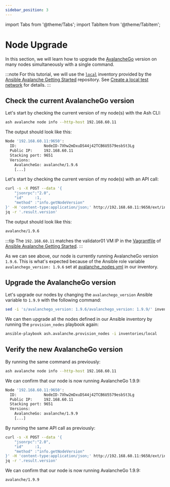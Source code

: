 ```yaml
---
sidebar_position: 3
---
```


import Tabs from '@theme/Tabs';
import TabItem from '@theme/TabItem';

# Node Upgrade

In this section, we will learn how to upgrade the [AvalancheGo](https://github.com/ava-labs/avalanchego) version on many nodes simultaneously with a single command.

:::note
For this tutorial, we will use the [`local`](https://github.com/AshAvalanche/ansible-avalanche-getting-started/tree/main/inventories/local) inventory provided by the [Ansible Avalanche Getting Started](https://github.com/AshAvalanche/ansible-avalanche-getting-started) repository. See [Create a local test network](./local-test-network) for details.
:::

## Check the current AvalancheGo version

<Tabs>
  <TabItem value="ash-cli" label="Using Ash CLI" default>

Let's start by checking the current version of my node(s) with the Ash CLI:

```bash
ash avalanche node info --http-host 192.168.60.11
```

The output should look like this:

```bash {6}
Node '192.168.60.11:9650':
  ID:            NodeID-7Xhw2mDxuDS44j42TCB6U5579esbSt3Lg
  Public IP:     192.168.60.11
  Stacking port: 9651
  Versions:
    AvalancheGo: avalanche/1.9.6
    [...]
```

  </TabItem>
  <TabItem value="curl" label="Using cURL">

Let's start by checking the current version of my node(s) with an API call:

```bash
curl -s -X POST --data '{
    "jsonrpc":"2.0",
    "id"     :1,
    "method" :"info.getNodeVersion"
}' -H 'content-type:application/json;' http://192.168.60.11:9650/ext/info |
jq -r '.result.version'
```

The output should look like this:

```bash
avalanche/1.9.6
```

  </TabItem>
</Tabs>

:::tip
The `192.168.60.11` matches the validator01 VM IP in the [Vagrantfile](https://github.com/AshAvalanche/ansible-avalanche-getting-started/blob/main/Vagrantfile#L8) of [Ansible Avalanche Getting Started](https://github.com/AshAvalanche/ansible-avalanche-getting-started).
:::

As we can see above, our node is currently running AvalancheGo version `1.9.6`. This is what's expected because of the Ansible role variable `avalanchego_version: 1.9.6` set at [avalanche_nodes.yml](https://github.com/AshAvalanche/ansible-avalanche-getting-started/blob/main/inventories/local/group_vars/avalanche_nodes.yml#L4) in our inventory.

## Upgrade the AvalancheGo version

Let's upgrade our nodes by changing the `avalanchego_version` Ansible variable to `1.9.9` with the following command:

```bash
sed -i 's/avalanchego_version: 1.9.6/avalanchego_version: 1.9.9/' inventories/local/group_vars/avalanche_nodes.yml
```

We can then upgrade all the nodes defined in our Ansible inventory by running the `provision_nodes` playbook again:

```bash
ansible-playbook ash.avalanche.provision_nodes -i inventories/local
```

## Verify the new AvalancheGo version

<Tabs>
  <TabItem value="ash-cli" label="Using Ash CLI" default>

By running the same command as previously:

```bash
ash avalanche node info --http-host 192.168.60.11
```

We can confirm that our node is now running AvalancheGo 1.9.9:

```bash {6}
Node '192.168.60.11:9650':
  ID:            NodeID-7Xhw2mDxuDS44j42TCB6U5579esbSt3Lg
  Public IP:     192.168.60.11
  Stacking port: 9651
  Versions:
    AvalancheGo: avalanche/1.9.9
    [...]
```

  </TabItem>
  <TabItem value="curl" label="Using cURL">

By running the same API call as previously:

```bash
curl -s -X POST --data '{
    "jsonrpc":"2.0",
    "id"     :1,
    "method" :"info.getNodeVersion"
}' -H 'content-type:application/json;' http://192.168.60.11:9650/ext/info |
jq -r '.result.version'
```

We can confirm that our node is now running AvalancheGo 1.9.9:

```bash
avalanche/1.9.9
```

  </TabItem>
</Tabs>
